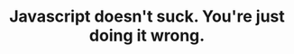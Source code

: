 ---
isQuote: true
title: Javascript doesn't suck. You're just doing it wrong.
authorName: Douglas Crockford
authorURL: http://www.crockford.com/
slug: javascript-doesnt-suck
---